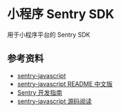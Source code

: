# 小程序 Sentry SDK

用于小程序平台的 Sentry SDK

## 参考资料

- [sentry-javascript](https://github.com/getsentry/sentry-javascript)
- [sentry-javascript README 中文版](https://www.yuque.com/lizhiyao/dxy/zevhf1)
- [Sentry 开发指南](https://www.yuque.com/lizhiyao/dxy/gc3b9r)
- [sentry-javascript 源码阅读](https://www.yuque.com/lizhiyao/dxy/xn8e4m)
